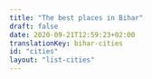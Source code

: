 ```yaml
---
title: "The best places in Bihar"
draft: false
date: 2020-09-21T12:59:23+02:00
translationKey: bihar-cities
id: "cities"
layout: "list-cities"
---
```

